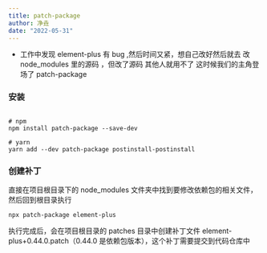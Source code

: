```yaml
---
title: patch-package
author: 净垚
date: "2022-05-31"
---
```




- 工作中发现 element-plus 有 bug ,然后时间又紧，想自己改好然后就去 改 node_modules 里的源码 ，但改了源码 其他人就用不了 这时候我们的主角登场了 patch-package

### 安装

```

# npm
npm install patch-package --save-dev

# yarn
yarn add --dev patch-package postinstall-postinstall

```

### 创建补丁

直接在项目根目录下的 node_modules 文件夹中找到要修改依赖包的相关文件，然后回到根目录执行

```
npx patch-package element-plus
```

执行完成后，会在项目根目录的 patches 目录中创建补丁文件 element-plus+0.44.0.patch（0.44.0 是依赖包版本），这个补丁需要提交到代码仓库中
